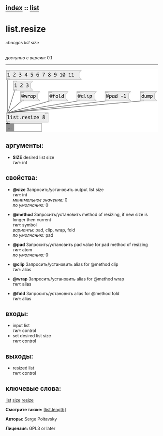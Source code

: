 [index](index.html) :: [list](category_list.html)
---

# list.resize

###### changes list size

*доступно с версии:* 0.1

---




[![example](../examples/img/list.resize.jpg)](../examples/pd/list.resize.pd)



## аргументы:

* **SIZE**
desired list size<br>
_тип:_ int<br>





## свойства:

* **@size** 
Запросить/установить output list size<br>
_тип:_ int<br>
_минимальное значение:_ 0<br>
_по умолчанию:_ 0<br>

* **@method** 
Запросить/установить method of resizing, if new size is longer then current<br>
_тип:_ symbol<br>
_варианты:_ pad, clip, wrap, fold<br>
_по умолчанию:_ pad<br>

* **@pad** 
Запросить/установить pad value for pad method of resizing<br>
_тип:_ atom<br>
_по умолчанию:_ 0<br>

* **@clip** 
Запросить/установить alias for @method clip<br>
_тип:_ alias<br>

* **@wrap** 
Запросить/установить alias for @method wrap<br>
_тип:_ alias<br>

* **@fold** 
Запросить/установить alias for @method fold<br>
_тип:_ alias<br>



## входы:

* input list<br>
_тип:_ control
* set desired list size<br>
_тип:_ control



## выходы:

* resized list<br>
_тип:_ control



## ключевые слова:

[list](keywords/list.html)
[size](keywords/size.html)
[resize](keywords/resize.html)



**Смотрите также:**
[\[list.length\]](list.length.html)




**Авторы:** Serge Poltavsky




**Лицензия:** GPL3 or later





